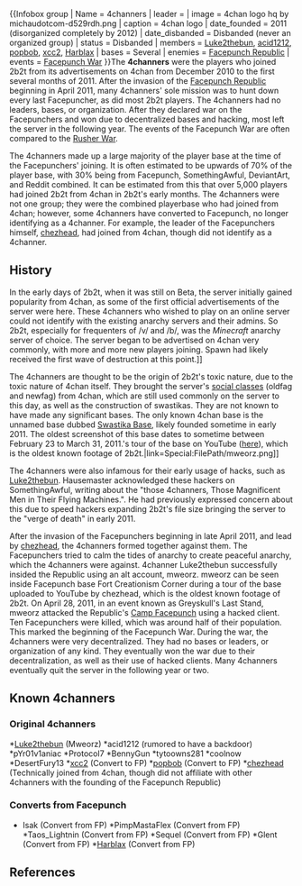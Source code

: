 {{Infobox group
| Name = 4channers
| leader =
| image = 4chan logo hq by michaudotcom-d529rdh.png
| caption = 4chan logo
| date_founded = 2011 (disorganized completely by 2012)
| date_disbanded = Disbanded (never an organized group)
| status = Disbanded
| members = [Luke2thebun](https://2b2t.miraheze.org/wiki/Luke2thebun), [acid1212](https://2b2t.miraheze.org/wiki/acid1212), [popbob](https://2b2t.miraheze.org/wiki/popbob), [xcc2](https://2b2t.miraheze.org/wiki/xcc2), [Harblax](https://2b2t.miraheze.org/wiki/Quarantine:Harblax)
| bases = Several
| enemies = [Facepunch Republic](https://2b2t.miraheze.org/wiki/Facepunch_Republic)
| events = [Facepunch War](https://2b2t.miraheze.org/wiki/Facepunch_Republic#Facepunch_War)
}}The **4channers** were the players who joined 2b2t from its advertisements on 4chan from December 2010 to the first several months of 2011. After the invasion of the [Facepunch Republic](https://2b2t.miraheze.org/wiki/Facepunch_Republic) beginning in April 2011, many 4channers' sole mission was to hunt down every last Facepuncher, as did most 2b2t players. The 4channers had no leaders, bases, or organization. After they declared war on the Facepunchers and won due to decentralized bases and hacking, most left the server in the following year. The events of the Facepunch War are often compared to the [Rusher War](https://2b2t.miraheze.org/wiki/Rusher_War).

The 4channers made up a large majority of the player base at the time of the Facepunchers' joining. It is often estimated to be upwards of 70% of the player base, with 30% being from Facepunch, SomethingAwful, DeviantArt, and Reddit combined. It can be estimated from this that over 5,000 players had joined 2b2t from 4chan in 2b2t's early months. The 4channers were not one group; they were the combined playerbase who had joined from 4chan; however, some 4channers have converted to Facepunch, no longer identifying as a 4channer. For example, the leader of the Facepunchers himself, [chezhead](https://2b2t.miraheze.org/wiki/chezhead), had joined from 4chan, though did not identify as a 4channer.

## History
In the early days of 2b2t, when it was still on Beta, the server initially gained popularity from 4chan, as some of the first official advertisements of the server were here. These 4channers who wished to play on an online server could not identify with the existing anarchy servers and their admins. So 2b2t, especially for frequenters of /v/ and /b/, was the *Minecraft* anarchy server of choice. The server began to be advertised on 4chan very commonly, with more and more new players joining. Spawn had likely received the first wave of destruction at this point.]]

The 4channers are thought to be the origin of 2b2t's toxic nature, due to the toxic nature of 4chan itself. They brought the server's [social classes](https://2b2t.miraheze.org/wiki/Social_Classes) (oldfag and newfag) from 4chan, which are still used commonly on the server to this day, as well as the construction of swastikas. They are not known to have made any significant bases. The only known 4chan base is the unnamed base dubbed [Swastika Base](https://2b2t.miraheze.org/wiki/Swastika_Base), likely founded sometime in early 2011. The oldest screenshot of this base dates to sometime between February 23 to March 31, 2011.'s tour of the base on YouTube ([here](https://www.youtube.com/watch?v=zwpZj69BUtU)), which is the oldest known footage of 2b2t.|link=Special:FilePath/mweorz.png]]

The 4channers were also infamous for their early usage of hacks, such as [Luke2thebun](https://2b2t.miraheze.org/wiki/Luke2thebun). Hausemaster acknowledged these hackers on SomethingAwful, writing about the "those 4channers, Those Magnificent Men in Their Flying Machines.". He had previously expressed concern about this due to speed hackers expanding 2b2t's file size bringing the server to the "verge of death" in early 2011.

After the invasion of the Facepunchers beginning in late April 2011, and lead by [chezhead](https://2b2t.miraheze.org/wiki/chezhead), the 4channers formed together against them. The Facepunchers tried to calm the tides of anarchy to create peaceful anarchy, which the 4channers were against. 4channer Luke2thebun successfully insided the Republic using an alt account, mweorz. mweorz can be seen inside Facepunch base Fort Creationism Corner during a tour of the base uploaded to YouTube by chezhead, which is the oldest known footage of 2b2t. On April 28, 2011, in an event known as Greyskull's Last Stand, mweorz attacked the Republic's [Camp Facepunch](https://2b2t.miraheze.org/wiki/Camp_Facepunch) using a hacked client. Ten Facepunchers were killed, which was around half of their population. This marked the beginning of the Facepunch War. During the war, the 4channers were very decentralized. They had no bases or leaders, or organization of any kind. They eventually won the war due to their decentralization, as well as their use of hacked clients. Many 4channers eventually quit the server in the following year or two.

## Known 4channers
### Original 4channers
*[Luke2thebun](https://2b2t.miraheze.org/wiki/Luke2thebun) (Mweorz)
*acid1212 (rumored to have a backdoor)
*pYr01v1aniac
*Protocol7
*BennyGun
*tytoowns281
*coolnow
*DesertFury13
*[xcc2](https://2b2t.miraheze.org/wiki/xcc2) (Convert to FP)
*[popbob](https://2b2t.miraheze.org/wiki/popbob) (Convert to FP)
*[chezhead](https://2b2t.miraheze.org/wiki/chezhead) (Technically joined from 4chan, though did not affiliate with other 4channers with the founding of the Facepunch Republic)

### Converts from Facepunch
* Isak (Convert from FP)
*PimpMastaFlex (Convert from FP)
*Taos_Lightnin (Convert from FP)
*Sequel (Convert from FP)
*Glent (Convert from FP)
*[Harblax](https://2b2t.miraheze.org/wiki/Quarantine:Harblax) (Convert from FP)

## References